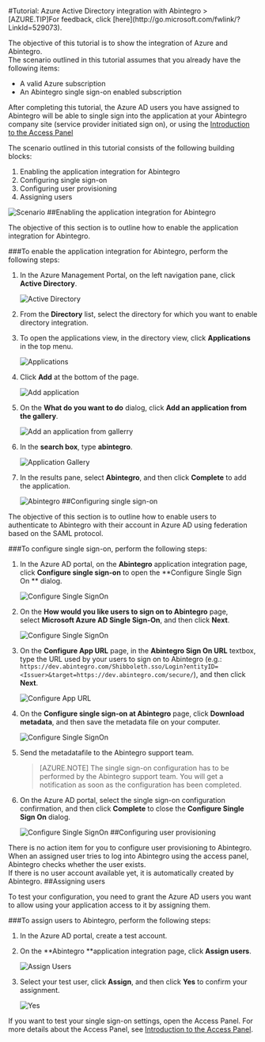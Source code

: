 <properties pageTitle="Tutorial: Azure Active Directory integration with Abintegro | Microsoft Azure" description="Learn how to use Abintegro with Azure Active Directory to enable single sign-on, automated provisioning, and more!." services="active-directory" authors="MarkusVi"  documentationCenter="na" manager="stevenpo"/>
<tags ms.service="active-directory" ms.devlang="na" ms.topic="article" ms.tgt_pltfrm="na" ms.workload="identity" ms.date="08/01/2015" ms.author="markvi" />
#Tutorial: Azure Active Directory integration with Abintegro
>[AZURE.TIP]For feedback, click [here](http://go.microsoft.com/fwlink/?LinkId=529073).

The objective of this tutorial is to show the integration of Azure and Abintegro.  
The scenario outlined in this tutorial assumes that you already have the following items:

-   A valid Azure subscription
-   An Abintegro single sign-on enabled subscription

After completing this tutorial, the Azure AD users you have assigned to Abintegro will be able to single sign into the application at your Abintegro company site (service provider initiated sign on), or using the [Introduction to the Access Panel](https://msdn.microsoft.com/library/dn308586)

The scenario outlined in this tutorial consists of the following building blocks:

1.  Enabling the application integration for Abintegro
2.  Configuring single sign-on
3.  Configuring user provisioning
4.  Assigning users

![Scenario](./media/active-directory-saas-abintegro-tutorial/IC790076.png "Scenario")
##Enabling the application integration for Abintegro

The objective of this section is to outline how to enable the application integration for Abintegro.

###To enable the application integration for Abintegro, perform the following steps:

1.  In the Azure Management Portal, on the left navigation pane, click **Active Directory**.

    ![Active Directory](./media/active-directory-saas-abintegro-tutorial/IC700993.png "Active Directory")

2.  From the **Directory** list, select the directory for which you want to enable directory integration.

3.  To open the applications view, in the directory view, click **Applications** in the top menu.

    ![Applications](./media/active-directory-saas-abintegro-tutorial/IC700994.png "Applications")

4.  Click **Add** at the bottom of the page.

    ![Add application](./media/active-directory-saas-abintegro-tutorial/IC749321.png "Add application")

5.  On the **What do you want to do** dialog, click **Add an application from the gallery**.

    ![Add an application from gallerry](./media/active-directory-saas-abintegro-tutorial/IC749322.png "Add an application from gallerry")

6.  In the **search box**, type **abintegro**.

    ![Application Gallery](./media/active-directory-saas-abintegro-tutorial/IC790077.png "Application Gallery")

7.  In the results pane, select **Abintegro**, and then click **Complete** to add the application.

    ![Abintegro](./media/active-directory-saas-abintegro-tutorial/IC790078.png "Abintegro")
##Configuring single sign-on

The objective of this section is to outline how to enable users to authenticate to Abintegro with their account in Azure AD using federation based on the SAML protocol.

###To configure single sign-on, perform the following steps:

1.  In the Azure AD portal, on the **Abintegro** application integration page, click **Configure single sign-on** to open the **Configure Single Sign On ** dialog.

    ![Configure Single SignOn](./media/active-directory-saas-abintegro-tutorial/IC790079.png "Configure Single SignOn")

2.  On the **How would you like users to sign on to Abintegro** page, select **Microsoft Azure AD Single Sign-On**, and then click **Next**.

    ![Configure Single SignOn](./media/active-directory-saas-abintegro-tutorial/IC790080.png "Configure Single SignOn")

3.  On the **Configure App URL** page, in the **Abintegro Sign On URL** textbox, type the URL used by your users to sign on to Abintegro (e.g.: `https://dev.abintegro.com/Shibboleth.sso/Login?entityID=<Issuer>&target=https://dev.abintegro.com/secure/`), and then click **Next**.

    ![Configure App URL](./media/active-directory-saas-abintegro-tutorial/IC790081.png "Configure App URL")

4.  On the **Configure single sign-on at Abintegro** page, click **Download metadata**, and then save the metadata file on your computer.

    ![Configure Single SignOn](./media/active-directory-saas-abintegro-tutorial/IC790082.png "Configure Single SignOn")

5.  Send the metadatafile to the Abintegro support team.

    >[AZURE.NOTE] The single sign-on configuration has to be performed by the Abintegro support team. You will get a notification as soon as the configuration has been completed.

6.  On the Azure AD portal, select the single sign-on configuration confirmation, and then click **Complete** to close the **Configure Single Sign On** dialog.

    ![Configure Single SignOn](./media/active-directory-saas-abintegro-tutorial/IC790083.png "Configure Single SignOn")
##Configuring user provisioning

There is no action item for you to configure user provisioning to Abintegro.  
When an assigned user tries to log into Abintegro using the access panel, Abintegro checks whether the user exists.  
If there is no user account available yet, it is automatically created by Abintegro.
##Assigning users

To test your configuration, you need to grant the Azure AD users you want to allow using your application access to it by assigning them.

###To assign users to Abintegro, perform the following steps:

1.  In the Azure AD portal, create a test account.

2.  On the **Abintegro **application integration page, click **Assign users**.

    ![Assign Users](./media/active-directory-saas-abintegro-tutorial/IC790084.png "Assign Users")

3.  Select your test user, click **Assign**, and then click **Yes** to confirm your assignment.

    ![Yes](./media/active-directory-saas-abintegro-tutorial/IC767830.png "Yes")

If you want to test your single sign-on settings, open the Access Panel. For more details about the Access Panel, see [Introduction to the Access Panel](https://msdn.microsoft.com/library/dn308586).
